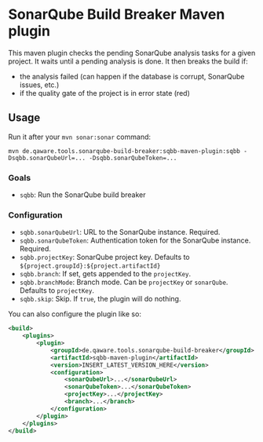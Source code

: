 # SonarQube Build Breaker Maven plugin

This maven plugin checks the pending SonarQube analysis tasks for a given project. It waits until a pending analysis is done. It
then breaks the build if:

* the analysis failed (can happen if the database is corrupt, SonarQube issues, etc.)
* if the quality gate of the project is in error state (red)

## Usage

Run it after your `mvn sonar:sonar` command:

```
mvn de.qaware.tools.sonarqube-build-breaker:sqbb-maven-plugin:sqbb -Dsqbb.sonarQubeUrl=... -Dsqbb.sonarQubeToken=...
```

### Goals

* `sqbb`: Run the SonarQube build breaker

### Configuration

* `sqbb.sonarQubeUrl`: URL to the SonarQube instance. Required.
* `sqbb.sonarQubeToken`: Authentication token for the SonarQube instance. Required.
* `sqbb.projectKey`: SonarQube project key. Defaults to `${project.groupId}:${project.artifactId}`
* `sqbb.branch`: If set, gets appended to the `projectKey`.
* `sqbb.branchMode`: Branch mode. Can be `projectKey` or `sonarQube`. Defaults to `projectKey`.
* `sqbb.skip`: Skip. If `true`, the plugin will do nothing.

You can also configure the plugin like so:

```xml
<build>
    <plugins>
        <plugin>
            <groupId>de.qaware.tools.sonarqube-build-breaker</groupId>
            <artifactId>sqbb-maven-plugin</artifactId>
            <version>INSERT_LATEST_VERSION_HERE</version>
            <configuration>
                <sonarQubeUrl>...</sonarQubeUrl>
                <sonarQubeToken>...</sonarQubeToken>
                <projectKey>...</projectKey>
                <branch>...</branch>
            </configuration>
        </plugin>
    </plugins>
</build>
```